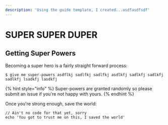 ```yaml
---
description: 'Using the guide template, I created...asdfasdfsdf'
---
```


# SUPER SUPER DUPER

## Getting Super Powers

Becoming a super hero is a fairly straight forward process:

```
$ give me super-powers asdflkj sadlfkj sadlfkj asdlkfj sadlkfj sadlkfj sadlkfj lsadkfj lasdkfj

```

{% hint style="info" %}
 Super-powers are granted randomly so please submit an issue if you're not happy with yours.
{% endhint %}

Once you're strong enough, save the world:

```
// Ain't no code for that yet, sorry
echo 'You got to trust me on this, I saved the world'
```



